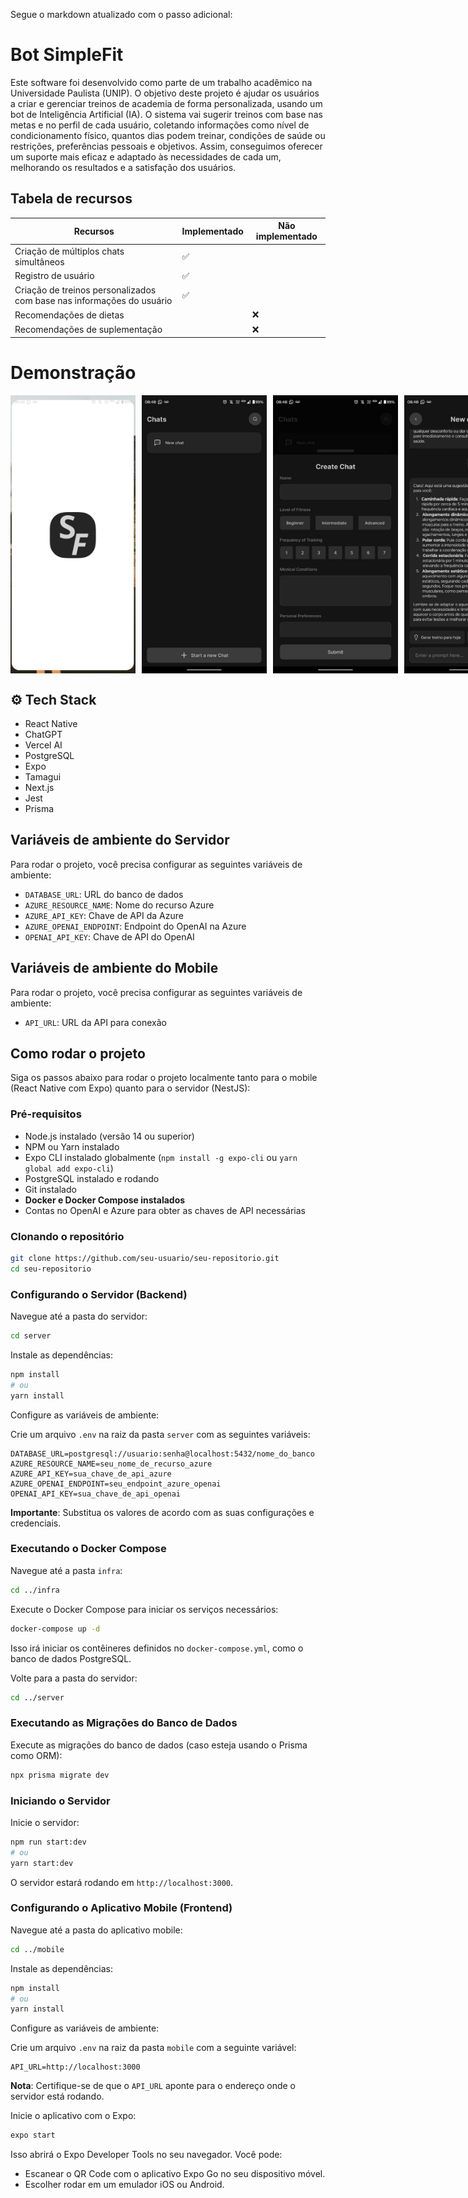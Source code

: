 Segue o markdown atualizado com o passo adicional:

# Bot SimpleFit

Este software foi desenvolvido como parte de um trabalho acadêmico na Universidade Paulista (UNIP). O objetivo deste projeto é ajudar os usuários a criar e gerenciar treinos de academia de forma personalizada, usando um bot de Inteligência Artificial (IA). O sistema vai sugerir treinos com base nas metas e no perfil de cada usuário, coletando informações como nível de condicionamento físico, quantos dias podem treinar, condições de saúde ou restrições, preferências pessoais e objetivos. Assim, conseguimos oferecer um suporte mais eficaz e adaptado às necessidades de cada um, melhorando os resultados e a satisfação dos usuários.

## Tabela de recursos

| Recursos                                                         | Implementado | Não implementado |
|------------------------------------------------------------------|--------------|------------------|
| Criação de múltiplos chats simultâneos                           | ✅           |                  |
| Registro de usuário                                              | ✅           |                  |
| Criação de treinos personalizados com base nas informações do usuário | ✅           |                  |
| Recomendações de dietas                                          |              | ❌               |
| Recomendações de suplementação                                   |              | ❌               |

# Demonstração

<div style="display: flex; gap: 10px;">
  <img src="./images/splash.jpg" alt="Tela inicial" width="200" />
  <img src="./images/chat_list.jpg" alt="Lista de chats" width="200" />
  <img src="./images/create_chat.jpg" alt="Criação de chat" width="200" />
  <img src="./images/mensage.jpg" alt="Tela de mensagem" width="200" />
  <img src="./images/update_chat.jpg" alt="Atualização de chat" width="200" />
</div>

## ⚙️ Tech Stack

- React Native
- ChatGPT
- Vercel AI
- PostgreSQL
- Expo
- Tamagui
- Next.js
- Jest
- Prisma

## Variáveis de ambiente do Servidor

Para rodar o projeto, você precisa configurar as seguintes variáveis de ambiente:

- `DATABASE_URL`: URL do banco de dados
- `AZURE_RESOURCE_NAME`: Nome do recurso Azure
- `AZURE_API_KEY`: Chave de API da Azure
- `AZURE_OPENAI_ENDPOINT`: Endpoint do OpenAI na Azure
- `OPENAI_API_KEY`: Chave de API do OpenAI

## Variáveis de ambiente do Mobile

Para rodar o projeto, você precisa configurar as seguintes variáveis de ambiente:

- `API_URL`: URL da API para conexão

## Como rodar o projeto

Siga os passos abaixo para rodar o projeto localmente tanto para o mobile (React Native com Expo) quanto para o servidor (NestJS):

### Pré-requisitos

- Node.js instalado (versão 14 ou superior)
- NPM ou Yarn instalado
- Expo CLI instalado globalmente (`npm install -g expo-cli` ou `yarn global add expo-cli`)
- PostgreSQL instalado e rodando
- Git instalado
- **Docker e Docker Compose instalados**
- Contas no OpenAI e Azure para obter as chaves de API necessárias

### Clonando o repositório

```bash
git clone https://github.com/seu-usuario/seu-repositorio.git
cd seu-repositorio
```

### Configurando o Servidor (Backend)

Navegue até a pasta do servidor:

```bash
cd server
```

Instale as dependências:

```bash
npm install
# ou
yarn install
```

Configure as variáveis de ambiente:

Crie um arquivo `.env` na raiz da pasta `server` com as seguintes variáveis:

```env
DATABASE_URL=postgresql://usuario:senha@localhost:5432/nome_do_banco
AZURE_RESOURCE_NAME=seu_nome_de_recurso_azure
AZURE_API_KEY=sua_chave_de_api_azure
AZURE_OPENAI_ENDPOINT=seu_endpoint_azure_openai
OPENAI_API_KEY=sua_chave_de_api_openai
```

**Importante**: Substitua os valores de acordo com as suas configurações e credenciais.

### Executando o Docker Compose

Navegue até a pasta `infra`:

```bash
cd ../infra
```

Execute o Docker Compose para iniciar os serviços necessários:

```bash
docker-compose up -d
```

Isso irá iniciar os contêineres definidos no `docker-compose.yml`, como o banco de dados PostgreSQL.

Volte para a pasta do servidor:

```bash
cd ../server
```

### Executando as Migrações do Banco de Dados

Execute as migrações do banco de dados (caso esteja usando o Prisma como ORM):

```bash
npx prisma migrate dev
```

### Iniciando o Servidor

Inicie o servidor:

```bash
npm run start:dev
# ou
yarn start:dev
```

O servidor estará rodando em `http://localhost:3000`.

### Configurando o Aplicativo Mobile (Frontend)

Navegue até a pasta do aplicativo mobile:

```bash
cd ../mobile
```

Instale as dependências:

```bash
npm install
# ou
yarn install
```

Configure as variáveis de ambiente:

Crie um arquivo `.env` na raiz da pasta `mobile` com a seguinte variável:

```env
API_URL=http://localhost:3000
```

**Nota**: Certifique-se de que o `API_URL` aponte para o endereço onde o servidor está rodando.

Inicie o aplicativo com o Expo:

```bash
expo start
```

Isso abrirá o Expo Developer Tools no seu navegador. Você pode:

- Escanear o QR Code com o aplicativo Expo Go no seu dispositivo móvel.
- Escolher rodar em um emulador iOS ou Android.

